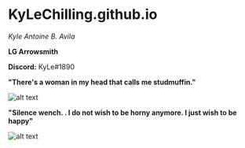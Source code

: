 # KyLeChilling.github.io
*Kyle Antoine B. Avila*

**LG Arrowsmith**

**Discord:** KyLe#1890

**"There's a woman in my head that calls me studmuffin."**

![alt text](https://i.pinimg.com/236x/5d/f6/93/5df693d97229983aaf90ea2734e3d99f.jpg)  

**"Silence wench. . I do not wish to be horny anymore. I just wish to be happy"**

![alt text](https://i.pinimg.com/236x/8b/ff/dd/8bffdd16478f2aabb6591fb0ef2a88e0.jpg)

